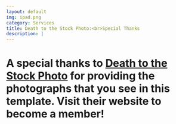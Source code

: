 ```yaml
---
layout: default
img: ipad.png
category: Services
title: Death to the Stock Photo:<br>Special Thanks
description: |
---
```

 # A special thanks to [Death to the Stock Photo](http://join.deathtothestockphoto.com/) for providing the photographs that you see in this template.  Visit their website to become a member!
